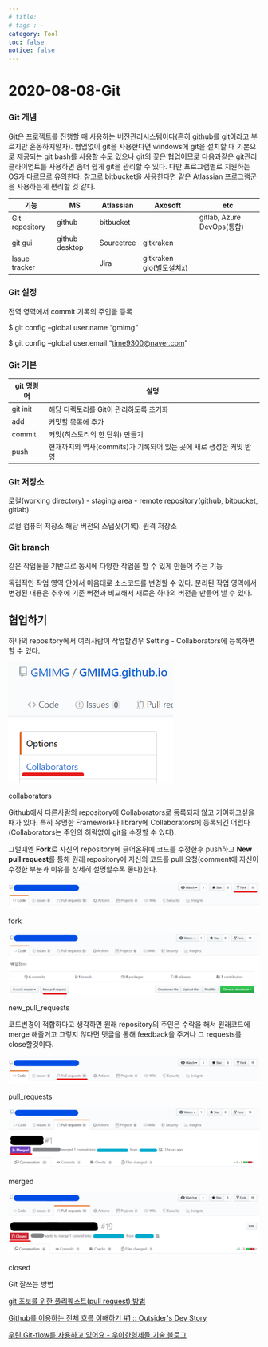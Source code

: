 ```yaml
---
# title: 
# tags : -
category: Tool
toc: false
notice: false
---
```


# 2020-08-08-Git

### Git 개념

[Git](https://ko.wikipedia.org/wiki/%EA%B9%83_(%EC%86%8C%ED%94%84%ED%8A%B8%EC%9B%A8%EC%96%B4))은 프로젝트를 진행할 때 사용하는 버전관리시스템이다(흔히 github를 git이라고 부르지만 혼동하지말자). 협업없이 git을 사용한다면 windows에 git을 설치할 때 기본으로 제공되는 git bash를 사용할 수도 있으나 git의 꽃은 협업이므로 다음과같은 git관리 클라이언트를 사용하면 좀더 쉽게 git을 관리할 수 있다. 다만 프로그램별로 지원하는 OS가 다르므로 유의한다. 참고로 bitbucket을 사용한다면 같은 Atlassian 프로그램군을 사용하는게 편리할 것 같다.

| ﻿기능            | MS             | Atlassian  | Axosoft              | etc                      |
| -------------- | -------------- | ---------- | -------------------- | ------------------------ |
| Git repository | github         | bitbucket  |                      | gitlab, Azure DevOps(통합) |
| git gui        | github desktop | Sourcetree | gitkraken            |                          |
| Issue tracker  |                | Jira       | gitkraken glo(별도설치x) |                          |

### Git 설정

전역 영역에서 commit 기록의 주인을 등록

$ git config –global user.name “gmimg”

$ git config –global user.email “[time9300@naver.com](mailto:time9300@naver.com)”

### Git 기본

| ﻿git 명령어 | 설명                                         |
| -------- | ------------------------------------------ |
| git init | 해당 디렉토리를 Git이 관리하도록 초기화                    |
| add      | 커밋할 목록에 추가                                 |
| commit   | 커밋(히스토리의 한 단위) 만들기                         |
| push     | 현재까지의 역사(commits)가 기록되어 있는 곳에 새로 생성한 커밋 반영 |

### Git 저장소

로컬(working directory) - staging area - remote repository(github, bitbucket, gitlab)

로컬 컴퓨터 저장소 해당 버전의 스냅샷(기록). 원격 저장소

### Git branch

같은 작업물을 기반으로 동시에 다양한 작업을 할 수 있게 만들어 주는 기능

독립적인 작업 영역 안에서 마음대로 소스코드를 변경할 수 있다. 분리된 작업 영역에서 변경된 내용은 추후에 기존 버전과 비교해서 새로운 하나의 버전을 만들어 낼 수 있다.

## 협업하기

하나의 repository에서 여러사람이 작업할경우 Setting - Collaborators에 등록하면 할 수 있다.

![image0_collaborators](/assets/img/2020-08-08-Git/collaborators.png)

collaborators

Github에서 다른사람의 repository에 Collaborators로 등록되지 않고 기여하고싶을 때가 있다. 특히 유명한 Framework나 library에 Collaborators에 등록되긴 어렵다(Collaborators는 주인의 허락없이 git을 수정할 수 있다).

그럴때엔 **Fork**로 자신의 repository에 긁어온뒤에 코드를 수정한후 push하고 **New pull request**를 통해 원래 repository에 자신의 코드를 pull 요청(comment에 자신이 수정한 부분과 이유를 상세히 설명할수록 좋다)한다.

![image1_fork](/assets/img/2020-08-08-Git/fork.png)

fork

![image2_new_pull_requests](/assets/img/2020-08-08-Git/new_pull_requests.png)

new_pull_requests

코드변경이 적합하다고 생각하면 원래 repository의 주인은 수락을 해서 원래코드에 merge 해줄거고 그렇지 않다면 댓글을 통해 feedback을 주거나 그 requests를 close할것이다.

![image3_pull_requests](/assets/img/2020-08-08-Git/pull_requests.png)

pull_requests

![image4_merged](/assets/img/2020-08-08-Git/merged.png)

merged

![image5_closed](/assets/img/2020-08-08-Git/closed.png)

closed

Git 잘쓰는 방법

[git 초보를 위한 풀리퀘스트(pull request) 방법](https://wayhome25.github.io/git/2017/07/08/git-first-pull-request-story/)

[Github를 이용하는 전체 흐름 이해하기 #1 :: Outsider's Dev Story](https://blog.outsider.ne.kr/865)

[우린 Git-flow를 사용하고 있어요 - 우아한형제들 기술 블로그](https://woowabros.github.io/experience/2017/10/30/baemin-mobile-git-branch-strategy.html)